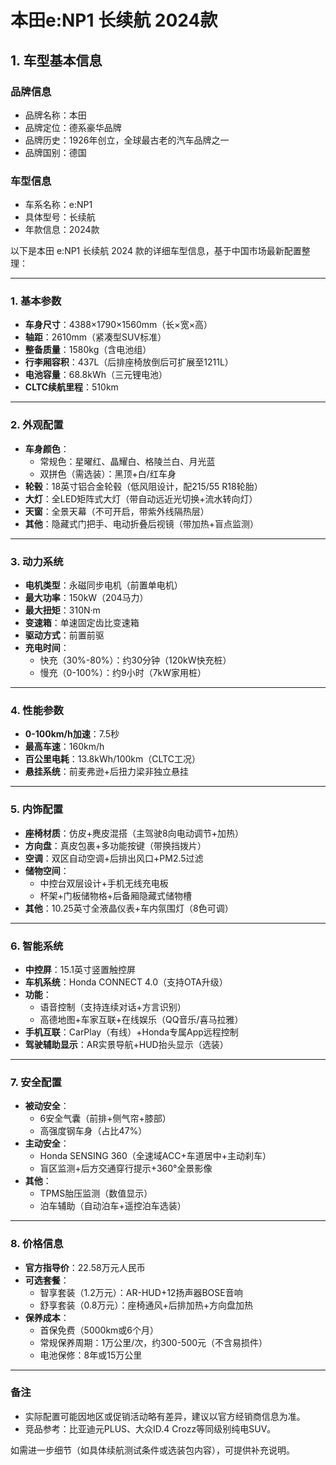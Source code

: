 
# 本田e:NP1 长续航 2024款
## 1. 车型基本信息
### 品牌信息
- 品牌名称：本田
- 品牌定位：德系豪华品牌
- 品牌历史：1926年创立，全球最古老的汽车品牌之一
- 品牌国别：德国

### 车型信息
- 车系名称：e:NP1
- 具体型号：长续航
- 年款信息：2024款

以下是本田 e:NP1 长续航 2024 款的详细车型信息，基于中国市场最新配置整理：

---

### **1. 基本参数**  
- **车身尺寸**：4388×1790×1560mm（长×宽×高）  
- **轴距**：2610mm（紧凑型SUV标准）  
- **整备质量**：1580kg（含电池组）  
- **行李厢容积**：437L（后排座椅放倒后可扩展至1211L）  
- **电池容量**：68.8kWh（三元锂电池）  
- **CLTC续航里程**：510km  

---

### **2. 外观配置**  
- **车身颜色**：  
  - 常规色：星曜红、晶耀白、格陵兰白、月光蓝  
  - 双拼色（需选装）：黑顶+白/红车身  
- **轮毂**：18英寸铝合金轮毂（低风阻设计，配215/55 R18轮胎）  
- **大灯**：全LED矩阵式大灯（带自动远近光切换+流水转向灯）  
- **天窗**：全景天幕（不可开启，带紫外线隔热层）  
- **其他**：隐藏式门把手、电动折叠后视镜（带加热+盲点监测）  

---

### **3. 动力系统**  
- **电机类型**：永磁同步电机（前置单电机）  
- **最大功率**：150kW（204马力）  
- **最大扭矩**：310N·m  
- **变速箱**：单速固定齿比变速箱  
- **驱动方式**：前置前驱  
- **充电时间**：  
  - 快充（30%-80%）：约30分钟（120kW快充桩）  
  - 慢充（0-100%）：约9小时（7kW家用桩）  

---

### **4. 性能参数**  
- **0-100km/h加速**：7.5秒  
- **最高车速**：160km/h  
- **百公里电耗**：13.8kWh/100km（CLTC工况）  
- **悬挂系统**：前麦弗逊+后扭力梁非独立悬挂  

---

### **5. 内饰配置**  
- **座椅材质**：仿皮+麂皮混搭（主驾驶8向电动调节+加热）  
- **方向盘**：真皮包裹+多功能按键（带换挡拨片）  
- **空调**：双区自动空调+后排出风口+PM2.5过滤  
- **储物空间**：  
  - 中控台双层设计+手机无线充电板  
  - 杯架+门板储物格+后备厢隐藏式储物槽  
- **其他**：10.25英寸全液晶仪表+车内氛围灯（8色可调）  

---

### **6. 智能系统**  
- **中控屏**：15.1英寸竖置触控屏  
- **车机系统**：Honda CONNECT 4.0（支持OTA升级）  
- **功能**：  
  - 语音控制（支持连续对话+方言识别）  
  - 高德地图+车家互联+在线娱乐（QQ音乐/喜马拉雅）  
- **手机互联**：CarPlay（有线）+Honda专属App远程控制  
- **驾驶辅助显示**：AR实景导航+HUD抬头显示（选装）  

---

### **7. 安全配置**  
- **被动安全**：  
  - 6安全气囊（前排+侧气帘+膝部）  
  - 高强度钢车身（占比47%）  
- **主动安全**：  
  - Honda SENSING 360（全速域ACC+车道居中+主动刹车）  
  - 盲区监测+后方交通穿行提示+360°全景影像  
- **其他**：  
  - TPMS胎压监测（数值显示）  
  - 泊车辅助（自动泊车+遥控泊车选装）  

---

### **8. 价格信息**  
- **官方指导价**：22.58万元人民币  
- **可选套餐**：  
  - 智享套装（1.2万元）：AR-HUD+12扬声器BOSE音响  
  - 舒享套装（0.8万元）：座椅通风+后排加热+方向盘加热  
- **保养成本**：  
  - 首保免费（5000km或6个月）  
  - 常规保养周期：1万公里/次，约300-500元（不含易损件）  
  - 电池保修：8年或15万公里  

---

### **备注**  
- 实际配置可能因地区或促销活动略有差异，建议以官方经销商信息为准。  
- 竞品参考：比亚迪元PLUS、大众ID.4 Crozz等同级别纯电SUV。  

如需进一步细节（如具体续航测试条件或选装包内容），可提供补充说明。
